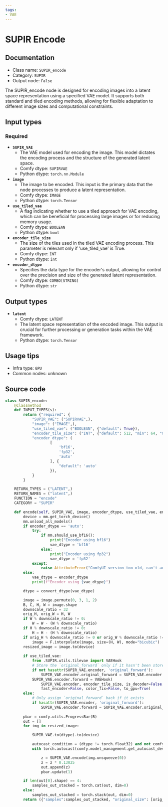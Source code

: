 ```yaml
---
tags:
- VAE
---
```


# SUPIR Encode
## Documentation
- Class name: `SUPIR_encode`
- Category: `SUPIR`
- Output node: `False`

The SUPIR_encode node is designed for encoding images into a latent space representation using a specified VAE model. It supports both standard and tiled encoding methods, allowing for flexible adaptation to different image sizes and computational constraints.
## Input types
### Required
- **`SUPIR_VAE`**
    - The VAE model used for encoding the image. This model dictates the encoding process and the structure of the generated latent space.
    - Comfy dtype: `SUPIRVAE`
    - Python dtype: `torch.nn.Module`
- **`image`**
    - The image to be encoded. This input is the primary data that the node processes to produce a latent representation.
    - Comfy dtype: `IMAGE`
    - Python dtype: `torch.Tensor`
- **`use_tiled_vae`**
    - A flag indicating whether to use a tiled approach for VAE encoding, which can be beneficial for processing large images or for reducing memory usage.
    - Comfy dtype: `BOOLEAN`
    - Python dtype: `bool`
- **`encoder_tile_size`**
    - The size of the tiles used in the tiled VAE encoding process. This parameter is relevant only if 'use_tiled_vae' is True.
    - Comfy dtype: `INT`
    - Python dtype: `int`
- **`encoder_dtype`**
    - Specifies the data type for the encoder's output, allowing for control over the precision and size of the generated latent representation.
    - Comfy dtype: `COMBO[STRING]`
    - Python dtype: `str`
## Output types
- **`latent`**
    - Comfy dtype: `LATENT`
    - The latent space representation of the encoded image. This output is crucial for further processing or generation tasks within the VAE framework.
    - Python dtype: `torch.Tensor`
## Usage tips
- Infra type: `GPU`
- Common nodes: unknown


## Source code
```python
class SUPIR_encode:
    @classmethod
    def INPUT_TYPES(s):
        return {"required": {
            "SUPIR_VAE": ("SUPIRVAE",),
            "image": ("IMAGE",),
            "use_tiled_vae": ("BOOLEAN", {"default": True}),
            "encoder_tile_size": ("INT", {"default": 512, "min": 64, "max": 8192, "step": 64}),
            "encoder_dtype": (
                    [
                        'bf16',
                        'fp32',
                        'auto'
                    ], {
                        "default": 'auto'
                    }),
            }
        }

    RETURN_TYPES = ("LATENT",)
    RETURN_NAMES = ("latent",)
    FUNCTION = "encode"
    CATEGORY = "SUPIR"

    def encode(self, SUPIR_VAE, image, encoder_dtype, use_tiled_vae, encoder_tile_size):
        device = mm.get_torch_device()
        mm.unload_all_models()
        if encoder_dtype == 'auto':
            try:
                if mm.should_use_bf16():
                    print("Encoder using bf16")
                    vae_dtype = 'bf16'
                else:
                    print("Encoder using fp32")
                    vae_dtype = 'fp32'
            except:
                raise AttributeError("ComfyUI version too old, can't autodetect properly. Set your dtypes manually.")
        else:
            vae_dtype = encoder_dtype
            print(f"Encoder using {vae_dtype}")

        dtype = convert_dtype(vae_dtype)

        image = image.permute(0, 3, 1, 2)
        B, C, H, W = image.shape
        downscale_ratio = 32
        orig_H, orig_W = H, W
        if W % downscale_ratio != 0:
            W = W - (W % downscale_ratio)
        if H % downscale_ratio != 0:
            H = H - (H % downscale_ratio)
        if orig_H % downscale_ratio != 0 or orig_W % downscale_ratio != 0:
            image = F.interpolate(image, size=(H, W), mode="bicubic")
        resized_image = image.to(device)        
        
        if use_tiled_vae:
            from .SUPIR.utils.tilevae import VAEHook
            # Store the `original_forward` only if it hasn't been stored already
            if not hasattr(SUPIR_VAE.encoder, 'original_forward'):
                SUPIR_VAE.encoder.original_forward = SUPIR_VAE.encoder.forward
            SUPIR_VAE.encoder.forward = VAEHook(
                SUPIR_VAE.encoder, encoder_tile_size, is_decoder=False, fast_decoder=False,
                fast_encoder=False, color_fix=False, to_gpu=True)
        else:
            # Only assign `original_forward` back if it exists
            if hasattr(SUPIR_VAE.encoder, 'original_forward'):
                SUPIR_VAE.encoder.forward = SUPIR_VAE.encoder.original_forward
        
        pbar = comfy.utils.ProgressBar(B)
        out = []
        for img in resized_image:

            SUPIR_VAE.to(dtype).to(device)

            autocast_condition = (dtype != torch.float32) and not comfy.model_management.is_device_mps(device)
            with torch.autocast(comfy.model_management.get_autocast_device(device), dtype=dtype) if autocast_condition else nullcontext():

                z = SUPIR_VAE.encode(img.unsqueeze(0))
                z = z * 0.13025
                out.append(z)
                pbar.update(1)

        if len(out[0].shape) == 4:
            samples_out_stacked = torch.cat(out, dim=0)
        else:
            samples_out_stacked = torch.stack(out, dim=0)
        return ({"samples":samples_out_stacked, "original_size": [orig_H, orig_W]},)

```
